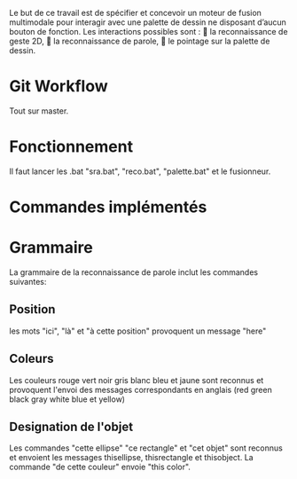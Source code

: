 Le but de ce travail est de spécifier et concevoir un moteur de fusion multimodale pour interagir
avec une palette de dessin ne disposant d’aucun bouton de fonction. Les interactions possibles
sont :
 la reconnaissance de geste 2D,
 la reconnaissance de parole,
 le pointage sur la palette de dessin.

# Git Workflow
Tout sur master.

# Fonctionnement

Il faut lancer les .bat "sra.bat", "reco.bat", "palette.bat" et le fusionneur.

# Commandes implémentés

# Grammaire
La grammaire de la reconnaissance de parole inclut les commandes suivantes:
 
## Position
les mots "ici", "là" et "à cette position" provoquent un message "here" 

## Coleurs
Les couleurs rouge vert noir gris blanc bleu et jaune sont reconnus et provoquent l'envoi des messages correspondants en anglais (red green black gray white blue et yellow)

## Designation de l'objet
Les commandes "cette ellipse" "ce rectangle" et "cet objet" sont reconnus et envoient les messages thisellipse, thisrectangle et thisobject. La commande "de cette couleur" envoie "this color".
